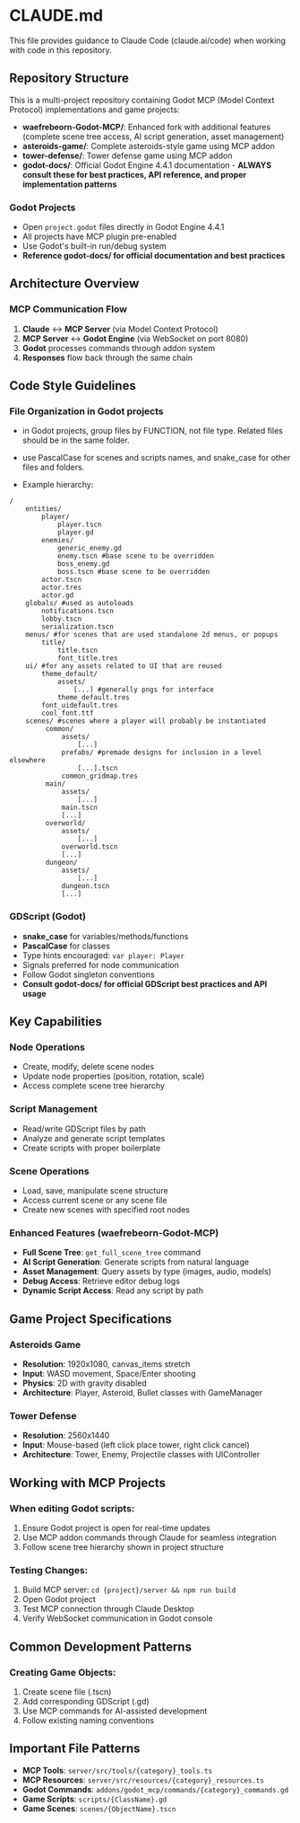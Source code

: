 # CLAUDE.md

This file provides guidance to Claude Code (claude.ai/code) when working with code in this repository.

## Repository Structure

This is a multi-project repository containing Godot MCP (Model Context Protocol) implementations and game projects:

- **waefrebeorn-Godot-MCP/**: Enhanced fork with additional features (complete scene tree access, AI script generation, asset management)
- **asteroids-game/**: Complete asteroids-style game using MCP addon
- **tower-defense/**: Tower defense game using MCP addon
- **godot-docs/**: Official Godot Engine 4.4.1 documentation - **ALWAYS consult these for best practices, API reference, and proper implementation patterns**

### Godot Projects

- Open `project.godot` files directly in Godot Engine 4.4.1
- All projects have MCP plugin pre-enabled
- Use Godot's built-in run/debug system
- **Reference godot-docs/ for official documentation and best practices**

## Architecture Overview

### MCP Communication Flow

1. **Claude** ↔ **MCP Server** (via Model Context Protocol)
2. **MCP Server** ↔ **Godot Engine** (via WebSocket on port 8080)
3. **Godot** processes commands through addon system
4. **Responses** flow back through the same chain

## Code Style Guidelines

### File Organization in Godot projects

- in Godot projects, group files by FUNCTION, not file type. Related files should be in the same folder.
- use PascalCase for scenes and scripts names, and snake_case for other files and folders.

- Example hierarchy:

```
/
    entities/
        player/
            player.tscn
            player.gd
        enemies/
            generic_enemy.gd
            enemy.tscn #base scene to be overridden
            boss_enemy.gd
            boss.tscn #base scene to be overridden
        actor.tscn
        actor.tres
        actor.gd
    globals/ #used as autoloads
        notifications.tscn
        lobby.tscn
        serialization.tscn
    menus/ #for scenes that are used standalone 2d menus, or popups
        title/
            title.tscn
            font_title.tres
    ui/ #for any assets related to UI that are reused
        theme_default/
            assets/
                [...] #generally pngs for interface
            theme_default.tres
        font_uidefault.tres
        cool_font.ttf
    scenes/ #scenes where a player will probably be instantiated
         common/
             assets/
                 [...]
             prefabs/ #premade designs for inclusion in a level elsewhere
                 [...].tscn
             common_gridmap.tres
         main/
             assets/
                 [...]
             main.tscn
             [...]
         overworld/
             assets/
                 [...]
             overworld.tscn
             [...]
         dungeon/
             assets/
                 [...]
             dungeon.tscn
             [...]
```

### GDScript (Godot)

- **snake_case** for variables/methods/functions
- **PascalCase** for classes
- Type hints encouraged: `var player: Player`
- Signals preferred for node communication
- Follow Godot singleton conventions
- **Consult godot-docs/ for official GDScript best practices and API usage**

## Key Capabilities

### Node Operations

- Create, modify, delete scene nodes
- Update node properties (position, rotation, scale)
- Access complete scene tree hierarchy

### Script Management

- Read/write GDScript files by path
- Analyze and generate script templates
- Create scripts with proper boilerplate

### Scene Operations

- Load, save, manipulate scene structure
- Access current scene or any scene file
- Create new scenes with specified root nodes

### Enhanced Features (waefrebeorn-Godot-MCP)

- **Full Scene Tree**: `get_full_scene_tree` command
- **AI Script Generation**: Generate scripts from natural language
- **Asset Management**: Query assets by type (images, audio, models)
- **Debug Access**: Retrieve editor debug logs
- **Dynamic Script Access**: Read any script by path

## Game Project Specifications

### Asteroids Game

- **Resolution**: 1920x1080, canvas_items stretch
- **Input**: WASD movement, Space/Enter shooting
- **Physics**: 2D with gravity disabled
- **Architecture**: Player, Asteroid, Bullet classes with GameManager

### Tower Defense

- **Resolution**: 2560x1440
- **Input**: Mouse-based (left click place tower, right click cancel)
- **Architecture**: Tower, Enemy, Projectile classes with UIController

## Working with MCP Projects

### When editing Godot scripts:

1. Ensure Godot project is open for real-time updates
2. Use MCP addon commands through Claude for seamless integration
3. Follow scene tree hierarchy shown in project structure

### Testing Changes:

1. Build MCP server: `cd {project}/server && npm run build`
2. Open Godot project
3. Test MCP connection through Claude Desktop
4. Verify WebSocket communication in Godot console

## Common Development Patterns

### Creating Game Objects:

1. Create scene file (.tscn)
2. Add corresponding GDScript (.gd)
3. Use MCP commands for AI-assisted development
4. Follow existing naming conventions

## Important File Patterns

- **MCP Tools**: `server/src/tools/{category}_tools.ts`
- **MCP Resources**: `server/src/resources/{category}_resources.ts`
- **Godot Commands**: `addons/godot_mcp/commands/{category}_commands.gd`
- **Game Scripts**: `scripts/{ClassName}.gd`
- **Game Scenes**: `scenes/{ObjectName}.tscn`
